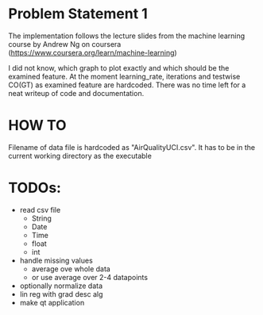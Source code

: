 # Problem Statement 1
The implementation follows the lecture slides from the machine learning course by Andrew Ng on coursera (https://www.coursera.org/learn/machine-learning)

I did not know, which graph to plot exactly and which should be the examined feature. At the moment learning_rate, iterations and testwise CO(GT) as examined feature are hardcoded. There was no time left for a neat writeup of code and documentation.

# HOW TO
Filename of data file is hardcoded as "AirQualityUCI.csv". It has to be in the current working directory as the executable

# TODOs:
- read csv file
    + String
    + Date
    + Time
    + float
    + int
- handle missing values
    + average ove whole data
    + or use average over 2-4 datapoints
- optionally normalize data
- lin reg with grad desc alg
- make qt application